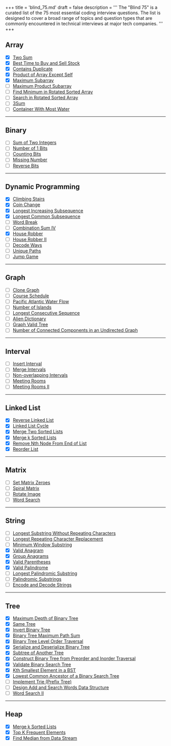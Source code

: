 +++
title = 'blind_75.md'
draft = false
description =  '''
The "Blind 75" is a curated list of the 75 most essential coding interview
questions. The list is designed to cover a broad range of topics and question
types that are commonly encountered in technical interviews at major tech
companies.
'''
+++

## Array

- [x] [Two Sum](../leetcode/two_sum)
- [x] [Best Time to Buy and Sell Stock](../leetcode/best_time_to_buy_and_sell_stock)
- [x] [Contains Duplicate](../leetcode/contains_duplicate)
- [x] [Product of Array Except Self](../leetcode/product_of_array_except_self)
- [x] [Maximum Subarray](../leetcode/maximum_subarray)
- [ ] [Maximum Product Subarray](https://leetcode.com/problems/maximum-product-subarray)
- [ ] [Find Minimum in Rotated Sorted Array](https://leetcode.com/problems/find-minimum-in-rotated-sorted-array)
- [ ] [Search in Rotated Sorted Array](https://leetcode.com/problems/search-in-rotated-sorted-array)
- [ ] [3Sum](https://leetcode.com/problems/3sum)
- [ ] [Container With Most Water](https://leetcode.com/problems/container-with-most-water)

---

## Binary

- [ ] [Sum of Two Integers](https://leetcode.com/problems/sum-of-two-integers)
- [ ] [Number of 1 Bits](https://leetcode.com/problems/number-of-1-bits)
- [ ] [Counting Bits](https://leetcode.com/problems/counting-bits)
- [ ] [Missing Number](https://leetcode.com/problems/missing-number)
- [ ] [Reverse Bits](https://leetcode.com/problems/reverse-bits)

---

## Dynamic Programming

- [x] [Climbing Stairs](../leetcode/climbing_stairs)
- [x] [Coin Change](../leetcode/coin_change)
- [x] [Longest Increasing Subsequence](../leetcode/longest_increasing_subsequence)
- [x] [Longest Common Subsequence](../leetcode/longest_common_subsequence)
- [ ] [Word Break](https://leetcode.com/problems/word-break)
- [ ] [Combination Sum IV](https://leetcode.com/problems/combination-sum-iv)
- [x] [House Robber](../leetcode/house_robber)
- [ ] [House Robber II](https://leetcode.com/problems/house-robber-ii)
- [ ] [Decode Ways](https://leetcode.com/problems/decode-ways)
- [ ] [Unique Paths](https://leetcode.com/problems/unique-paths)
- [ ] [Jump Game](https://leetcode.com/problems/jump-game)

---

## Graph

- [ ] [Clone Graph](https://leetcode.com/problems/clone-graph)
- [ ] [Course Schedule](https://leetcode.com/problems/course-schedule)
- [ ] [Pacific Atlantic Water Flow](https://leetcode.com/problems/pacific-atlantic-water-flow)
- [ ] [Number of Islands](https://leetcode.com/problems/number-of-islands)
- [ ] [Longest Consecutive Sequence](https://leetcode.com/problems/longest-consecutive-sequence)
- [ ] [Alien Dictionary](https://leetcode.com/problems/alien-dictionary)
- [ ] [Graph Valid Tree](https://leetcode.com/problems/graph-valid-tree)
- [ ] [Number of Connected Components in an Undirected Graph](https://leetcode.com/problems/number-of-connected-components-in-an-undirected-graph)

---

## Interval

- [ ] [Insert Interval](https://leetcode.com/problems/insert-interval)
- [ ] [Merge Intervals](https://leetcode.com/problems/merge-intervals)
- [ ] [Non-overlapping Intervals](https://leetcode.com/problems/non-overlapping-intervals)
- [ ] [Meeting Rooms](https://leetcode.com/problems/meeting-rooms)
- [ ] [Meeting Rooms II](https://leetcode.com/problems/meeting-rooms-ii)

---

## Linked List

- [x] [Reverse Linked List](../leetcode/reverse_linked_list)
- [x] [Linked List Cycle](../leetcode/linked_list_cycle)
- [x] [Merge Two Sorted Lists](../leetcode/merge_two_sorted_lists)
- [x] [Merge k Sorted Lists](../leetcode/merge_k_sorted_lists)
- [x] [Remove Nth Node From End of List](../leetcode/remove_nth_node_from_end_of_list)
- [x] [Reorder List](../leetcode/reorder_list)

---

## Matrix

- [ ] [Set Matrix Zeroes](https://leetcode.com/problems/set-matrix-zeroes)
- [ ] [Spiral Matrix](https://leetcode.com/problems/spiral-matrix)
- [ ] [Rotate Image](https://leetcode.com/problems/rotate-image)
- [ ] [Word Search](https://leetcode.com/problems/word-search)

---

## String

- [ ] [Longest Substring Without Repeating Characters](https://leetcode.com/problems/longest-substring-without-repeating-characters)
- [ ] [Longest Repeating Character Replacement](https://leetcode.com/problems/longest-repeating-character-replacement)
- [ ] [Minimum Window Substring](https://leetcode.com/problems/minimum-window-substring)
- [x] [Valid Anagram](../leetcode/valid_anagram)
- [x] [Group Anagrams](https://leetcode.com/problems/group-anagrams)
- [x] [Valid Parentheses](../leetcode/valid_parentheses)
- [x] [Valid Palindrome](../leetcode/valid_palindrome)
- [ ] [Longest Palindromic Substring](https://leetcode.com/problems/longest-palindromic-substring)
- [ ] [Palindromic Substrings](https://leetcode.com/problems/palindromic-substrings)
- [ ] [Encode and Decode Strings](https://leetcode.com/problems/encode-and-decode-strings)

---

## Tree

- [x] [Maximum Depth of Binary Tree](../leetcode/maximum_depth_of_binary_tree)
- [x] [Same Tree](../leetcode/same_tree)
- [x] [Invert Binary Tree](../leetcode/invert_binary_tree)
- [x] [Binary Tree Maximum Path Sum](../leetcode/binary_tree_maximum_path_sum)
- [x] [Binary Tree Level Order Traversal](../leetcode/binary_tree_level_order_traversal)
- [x] [Serialize and Deserialize Binary Tree](../leetcode/serialize_and_deserialize_binary_tree)
- [x] [Subtree of Another Tree](../leetcode/subtree_of_another_tree)
- [x] [Construct Binary Tree from Preorder and Inorder Traversal](../leetcode/construct_binary_tree_from_preorder_and_inorder_traversal)
- [x] [Validate Binary Search Tree](../leetcode/validate_binary_search_tree)
- [x] [Kth Smallest Element in a BST](../leetcode/kth_smallest_element_in_a_bst)
- [x] [Lowest Common Ancestor of a Binary Search Tree](../leetcode/lowest_common_ancestor_of_a_binary_search_tree)
- [ ] [Implement Trie (Prefix Tree)](https://leetcode.com/problems/implement-trie-prefix-tree)
- [ ] [Design Add and Search Words Data Structure](https://leetcode.com/problems/design-add-and-search-words-data-structure)
- [ ] [Word Search II](https://leetcode.com/problems/word-search-ii)

---

## Heap

- [x] [Merge k Sorted Lists](../leetcode/merge_k_sorted_lists)
- [x] [Top K Frequent Elements](../leetcode/top_k_frequent_elements)
- [x] [Find Median from Data Stream](../leetcode/find_median_from_data_stream)
